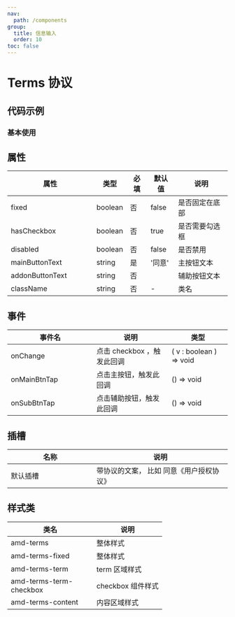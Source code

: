 ```yaml
---
nav:
  path: /components
group:
  title: 信息输入
  order: 10
toc: false
---
```


# Terms 协议

## 代码示例
### 基本使用
<code src='../../demo/pages/Terms'></code>



## 属性

| 属性 | 类型 | 必填 | 默认值 | 说明 |
| -----|-----|-----|-----|----- |
| fixed | boolean | 否 | false | 是否固定在底部 |
| hasCheckbox | boolean | 否 | true | 是否需要勾选框 |
| disabled | boolean | 否 | false | 是否禁用 |
| mainButtonText | string | 是 | '同意' | 主按钮文本 |
| addonButtonText | string | 否 |  | 辅助按钮文本 |
| className | string | 否 | - | 类名 |


## 事件
| 事件名 | 说明 | 类型 |
| -----|-----|-----|
| onChange | 点击 checkbox ，触发此回调 | ( v : boolean ) => void  |
| onMainBtnTap | 点击主按钮，触发此回调 | () => void  |
| onSubBtnTap | 点击辅助按钮，触发此回调 | () => void  |
## 插槽
| 名称 | 说明 |
| ----|----|
| 默认插槽 | 带协议的文案， 比如 同意<a>《用户授权协议》</a> |

## 样式类
| 类名 | 说明 |
| -----|-----|
| amd-terms | 整体样式 |
| amd-terms-fixed | 整体样式 |
| amd-terms-term | term 区域样式 |
| amd-terms-term-checkbox | checkbox 组件样式 |
| amd-terms-content | 内容区域样式 |

<style> 
table th:first-of-type { width: 180px; } 
.__dumi-default-layout-content article table:first-of-type th:nth-of-type(2)  {
    width: 140px
} 
.__dumi-default-layout-content article table:first-of-type th:nth-of-type(3)  {
    width: 30px
} 
.__dumi-default-layout-content article table:first-of-type th:nth-of-type(4)  {
    width: 50px
}  
</style> 